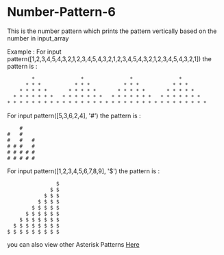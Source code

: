 # Number-Pattern-6

This is the number pattern which prints the pattern vertically based on the number in input_array

Example : For input pattern([1,2,3,4,5,4,3,2,1,2,3,4,5,4,3,2,1,2,3,4,5,4,3,2,1,2,3,4,5,4,3,2,1]) the pattern is : 
```
        *               *               *               *         
      * * *           * * *           * * *           * * *       
    * * * * *       * * * * *       * * * * *       * * * * *     
  * * * * * * *   * * * * * * *   * * * * * * *   * * * * * * *   
* * * * * * * * * * * * * * * * * * * * * * * * * * * * * * * * * 
```

For input pattern([5,3,6,2,4], '#') the pattern is :
```
    #     
#   #     
#   #   # 
# # #   # 
# # # # # 
# # # # # 
```

For input pattern([1,2,3,4,5,6,7,8,9], '$') the pattern is : 
```
                $ 
              $ $ 
            $ $ $ 
          $ $ $ $ 
        $ $ $ $ $ 
      $ $ $ $ $ $ 
    $ $ $ $ $ $ $ 
  $ $ $ $ $ $ $ $ 
$ $ $ $ $ $ $ $ $
```

you can also view other Asterisk Patterns [Here](https://github.com/Annas-Furquan-Pasha?tab=repositories)
